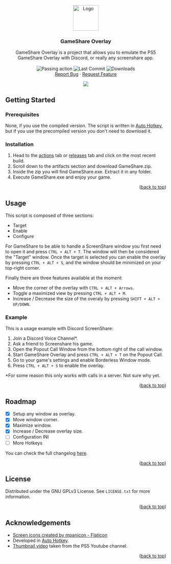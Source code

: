 <a name="readme-top"></a>
<div align="center">
  <a href="https://github.com/xNicklaj/GameShare-Overlay">
    <img src="Icon.ico" alt="Logo" width="80" height="80">
  </a>

  <h3 align="center">GameShare Overlay</h3>
  <span align="center">
  </span>
  
  <p align="center">
    GameShare Overlay is a project that allows you to emulate the PS5 GameShare Overlay with Discord, or really any screenshare app.<br/><br/>
    <img src="https://github.com/xNicklaj/GameShare-Overlay/actions/workflows/main.yml/badge.svg" alt="Passing action" /> <img src="https://img.shields.io/github/last-commit/xNicklaj/GameShare-Overlay" alt="Last Commit"/> <img src="https://img.shields.io/github/downloads/xNicklaj/GameShare-Overlay/total" alt="Downloads" /><br/>
    <a href="https://github.com/xNicklaj/GameShare-Overlay/issues">Report Bug</a>
    ·
    <a href="https://github.com/xNicklaj/GameShare-Overlay/issues">Request Feature</a>
  </p>
</div>

<div align="center">
  <img src="https://media1.giphy.com/media/B8Mk84qATIEL4bLJtC/giphy.gif?cid=790b761143116a77d40355de5c0bbf59f8b5a131c800dbfc&rid=giphy.gif&ct=g" >
</div>
  
## Getting Started
### Prerequisites

None, if you use the compiled version. The script is written in [Auto Hotkey](https://www.autohotkey.com), but if you use the precompiled version you don't need to download it.

### Installation

1. Head to the [actions](https://github.com/xNicklaj/GameShare-Overlay/actions) tab or [releases](https://github.com/xNicklaj/GameShare-Overlay/releases) tab and click on the most recent build.
2. Scroll down to the artifacts section and download GameShare.zip.
3. Inside the zip you will find GameShare.exe. Extract it in any folder.
4. Execute GameShare.exe and enjoy your game.

<p align="right">(<a href="#readme-top">back to top</a>)</p>

## Usage

This script is composed of three sections:
 - Target
 - Enable
 - Configure

For GameShare to be able to handle a ScreenShare window you first need to open it and press `CTRL + ALT + T`. The window will then be considered the "Target" window.
Once the target is selected you can enable the overlay by pressing `CTRL + ALT + S`, and the window should be minimized on your top-right corner.

Finally there are three features available at the moment:
 - Move the corner of the overlay with `CTRL + ALT + Arrows`.
 - Toggle a maximized view by pressing `CTRL + ALT + M`.
 - Increase / Decrease the size of the overaly by pressing `SHIFT + ALT + UP/DOWN`.

### Example

This is a usage example with Discord ScreenShare:

 1. Join a Discord Voice Channel*.
 2. Ask a friend to Screenshare his game.
 3. Open the Popout Call Window from the bottom right of the call window.
 4. Start GameShare Overlay and press `CTRL + ALT + T` on the Popout Call.
 5. Go to your game's settings and enable Borderless Window mode.
 6. Press `CTRL + ALT + S` to enable the overlay.

*For some reason this only works with calls in a server. Not sure why yet.

<p align="right">(<a href="#readme-top">back to top</a>)</p>

## Roadmap

- [x] Setup any window as overlay.
- [x] Move window corner.
- [x] Maximize window.
- [x] Increase / Decrease overlay size.
- [ ] Configuration INI
- [ ] More Hotkeys

You can check the full changelog <a href="https://github.com/xNicklaj/GameShare-Overlay/releases/">here</a>.

<p align="right">(<a href="#readme-top">back to top</a>)</p>

<!-- LICENSE -->
## License

Distributed under the GNU GPLv3 License. See `LICENSE.txt` for more information.

<p align="right">(<a href="#readme-top">back to top</a>)</p>

## Acknowledgements

 - <a href="https://www.flaticon.com/free-icons/screen" title="screen icons">Screen icons created by mpanicon - Flaticon</a>
 - Developed in [Auto Hotkey](https://www.autohotkey.com).
 - [Thumbnail video](https://www.youtube.com/watch?v=Eg0sClmLIBA) taken from the PS5 Youtube channel.

<p align="right">(<a href="#readme-top">back to top</a>)</p>
